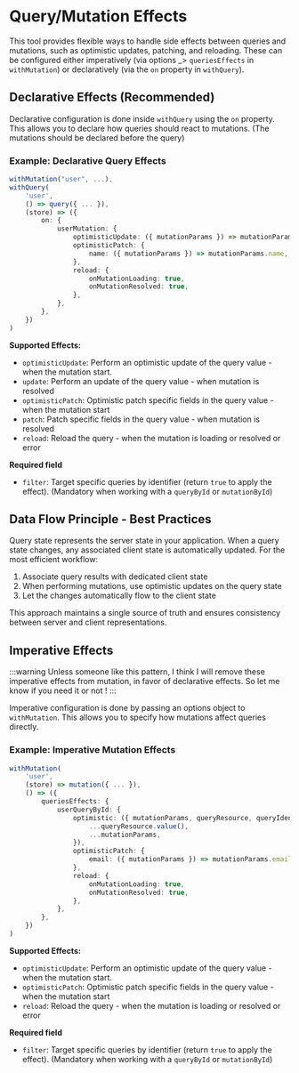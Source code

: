 # Query/Mutation Effects

This tool provides flexible ways to handle side effects between queries and mutations, such as optimistic updates, patching, and reloading. These can be configured either imperatively (via options \_> `queriesEffects` in `withMutation`) or declaratively (via the `on` property in `withQuery`).

## Declarative Effects (Recommended)

Declarative configuration is done inside `withQuery` using the `on` property. This allows you to declare how queries should react to mutations. (The mutations should be declared before the query)

### Example: Declarative Query Effects

```typescript
withMutation("user", ...),
withQuery(
	'user',
	() => query({ ... }),
	(store) => ({
		on: {
			userMutation: {
				optimisticUpdate: ({ mutationParams }) => mutationParams,
				optimisticPatch: {
					name: ({ mutationParams }) => mutationParams.name,
				},
				reload: {
					onMutationLoading: true,
					onMutationResolved: true,
				},
			},
		},
	})
)
```

**Supported Effects:**

- `optimisticUpdate`: Perform an optimistic update of the query value - when the mutation start.
- `update`: Perform an update of the query value - when mutation is resolved
- `optimisticPatch`: Optimistic patch specific fields in the query value - when the mutation start
- `patch`: Patch specific fields in the query value - when mutation is resolved
- `reload`: Reload the query - when the mutation is loading or resolved or error

**Required field**

- `filter`: Target specific queries by identifier (return `true` to apply the effect). (Mandatory when working with a `queryById` or `mutationById`)

## Data Flow Principle - Best Practices

Query state represents the server state in your application. When a query state changes, any associated client state is automatically updated. For the most efficient workflow:

1. Associate query results with dedicated client state
2. When performing mutations, use optimistic updates on the query state
3. Let the changes automatically flow to the client state

This approach maintains a single source of truth and ensures consistency between server and client representations.

## Imperative Effects

:::warning
Unless someone like this pattern, I think I will remove these imperative effects from mutation, in favor of declarative effects.
So let me know if you need it or not !
:::

Imperative configuration is done by passing an options object to `withMutation`. This allows you to specify how mutations affect queries directly.

### Example: Imperative Mutation Effects

```typescript
withMutation(
	'user',
	(store) => mutation({ ... }),
	() => ({
		queriesEffects: {
			userQueryById: {
				optimistic: ({ mutationParams, queryResource, queryIdentifier }) => ({
					...queryResource.value(),
					...mutationParams,
				}),
				optimisticPatch: {
					email: ({ mutationParams }) => mutationParams.email,
				},
				reload: {
					onMutationLoading: true,
					onMutationResolved: true,
				},
			},
		},
	})
)
```

**Supported Effects:**

- `optimisticUpdate`: Perform an optimistic update of the query value - when the mutation start.
- `optimisticPatch`: Optimistic patch specific fields in the query value - when the mutation start
- `reload`: Reload the query - when the mutation is loading or resolved or error

**Required field**

- `filter`: Target specific queries by identifier (return `true` to apply the effect). (Mandatory when working with a `queryById` or `mutationById`)
